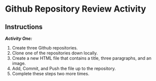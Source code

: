 # Github Repository Review Activity

## Instructions

**_Activity One:_**

1. Create three Github repositories.
2. Clone one of the repositories down locally.
3. Create a new HTML file that contains a title, three paragraphs, and an image.
4. Add, Commit, and Push the file up to the repository.
5. Complete these steps two more times.
